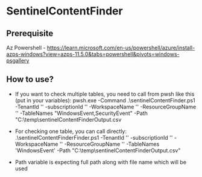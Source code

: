 # SentinelContentFinder

## Prerequisite

Az Powershell - https://learn.microsoft.com/en-us/powershell/azure/install-azps-windows?view=azps-11.5.0&tabs=powershell&pivots=windows-psgallery

## How to use?

- If you want to check multiple tables, you need to call from pwsh like this (put in your variables): pwsh.exe -Command .\sentinelContentFinder.ps1 -TenantId '' -subscriptionId '' -WorkspaceName '' -ResourceGroupName '' -TableNames "WindowsEvent,SecurityEvent" -Path "C:\temp\sentinelContentFinderOutput.csv
- For checking one table, you can call directly: .\sentinelContentFinderFinder.ps1 -TenantId '' -subscriptionId '' -WorkspaceName '' -ResourceGroupName '' -TableNames 'WindowsEvent' -Path "C:\temp\sentinelContentFinderOutput.csv"

- Path variable is expecting full path along with file name which will be used
